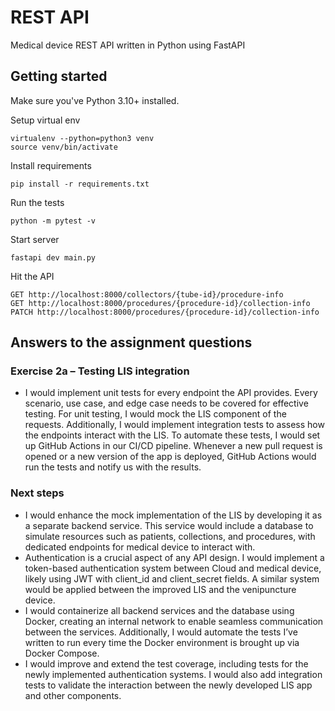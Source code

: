 # REST API

Medical device REST API written in Python using FastAPI

## Getting started

Make sure you've Python 3.10+ installed.

Setup virtual env

```
virtualenv --python=python3 venv
source venv/bin/activate
```

Install requirements

```
pip install -r requirements.txt
```

Run the tests

```
python -m pytest -v
```

Start server

```
fastapi dev main.py
```

Hit the API

```
GET http://localhost:8000/collectors/{tube-id}/procedure-info
GET http://localhost:8000/procedures/{procedure-id}/collection-info
PATCH http://localhost:8000/procedures/{procedure-id}/collection-info
```


## Answers to the assignment questions

### Exercise 2a – Testing LIS integration 

- I would implement unit tests for every endpoint the API provides. Every scenario, use case, and edge case needs to be covered for effective testing.
For unit testing, I would mock the LIS component of the requests. Additionally, I would implement integration tests to assess how the endpoints
interact with the LIS. To automate these tests, I would set up GitHub Actions in our CI/CD pipeline. Whenever a new pull request is opened or
a new version of the app is deployed, GitHub Actions would run the tests and notify us with the results.


### Next steps

-  I would enhance the mock implementation of the LIS by developing it as a separate backend service. This service would include a database to simulate resources such as patients, collections, and procedures, with dedicated endpoints for medical device to interact with.
- Authentication is a crucial aspect of any API design. I would implement a token-based authentication system between Cloud and medical device, likely using JWT with client_id and client_secret fields. A similar system would be applied between the improved LIS and the venipuncture device.
- I would containerize all backend services and the database using Docker, creating an internal network to enable seamless communication between the services. Additionally, I would automate the tests I’ve written to run every time the Docker environment is brought up via Docker Compose.
- I would improve and extend the test coverage, including tests for the newly implemented authentication systems. I would also add integration tests to validate the interaction between the newly developed LIS app and other components.


